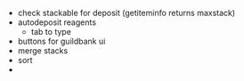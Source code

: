 - check stackable for deposit (getiteminfo returns maxstack)
- autodeposit reagents
  - tab to type
- buttons for guildbank ui
- merge stacks
- sort
- 